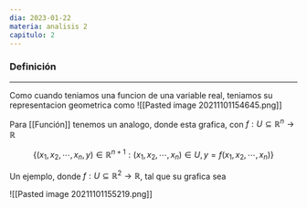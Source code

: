 ```yaml
---
dia: 2023-01-22
materia: analisis 2
capitulo: 2
---
```

### Definición
---
Como cuando teniamos una funcion de una variable real, teniamos su representacion geometrica como 
![[Pasted image 20211101154645.png]]

Para [[Función]] tenemos un analogo, donde esta grafica, con $f : U \subseteq \mathbb{R}^n \to \mathbb{R}$

$$\{(x_1, x_2, \cdots, x_n, y) \in \mathbb{R}^{n+1} : (x_1, x_2, \cdots, x_n) \in U, y = f(x_1, x_2, \cdots, x_n) \}$$

Un ejemplo, donde $f : U \subseteq \mathbb{R}^2 \to \mathbb{R}$, tal que su grafica sea

![[Pasted image 20211101155219.png]]